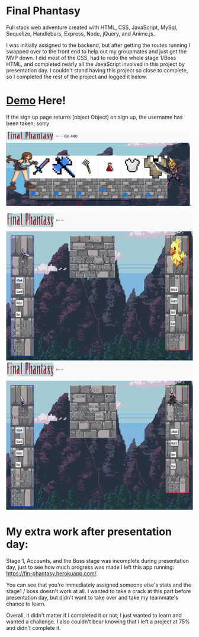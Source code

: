 # Final Phantasy
Full stack web adventure created with HTML, CSS, JavaScript, MySql, Sequelize, Handlebars, Express, Node, jQuery, and Anime.js. 

I was initially assigned to the backend, but after getting the routes running I swapped over to the front end to help out my groupmates and just get the MVP down. I did most of the CSS, had to redo the whole stage 1/Boss HTML, and completed nearly all the JavaScript involved in this project by presentation day. I couldn't stand having this project so close to complete, so I completed the rest of the project and logged it below. 

# [Demo](https://final-phantasy.herokuapp.com/) Here!

If the sign up page returns [object Object] on sign up, the username has been taken; sorry

<img src="https://github.com/EricGip/Final-phantasy/blob/master/images/StoreExample.png" alt="Store example" height="200">. 

<img src="https://github.com/EricGip/Final-phantasy/blob/master/images/ChocoboFightExample.png" alt="Fight and Strike Example" height="400">

<img src="https://github.com/EricGip/Final-phantasy/blob/master/images/BossFightExample.png" alt="Boss and Fall Example" height="400">  

# My extra work after presentation day:  

Stage 1, Accounts, and the Boss stage was incomplete during presentation day, just to see how much progress was made I left this app running: https://fin-phantasy.herokuapp.com/. 

You can see that you're immediately assigned someone else's stats and the stage1 / boss doesn't work at all. I wanted to take a crack at this part before presentation day, but didn't want to take over and take my teammate's chance to learn.

Overall, it didn't matter if I completed it or not; I just wanted to learn and wanted a challenge. I also couldn't bear knowing that I left a project at 75% and didn't complete it. 

